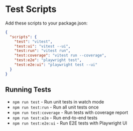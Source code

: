
# Test Scripts

Add these scripts to your package.json:

```json
{
  "scripts": {
    "test": "vitest",
    "test:ui": "vitest --ui",
    "test:run": "vitest run",
    "test:coverage": "vitest run --coverage",
    "test:e2e": "playwright test",
    "test:e2e:ui": "playwright test --ui"
  }
}
```

## Running Tests

- `npm run test` - Run unit tests in watch mode
- `npm run test:run` - Run all unit tests once
- `npm run test:coverage` - Run tests with coverage report
- `npm run test:e2e` - Run end-to-end tests
- `npm run test:e2e:ui` - Run E2E tests with Playwright UI
